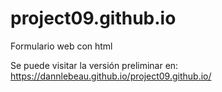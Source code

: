 # project09.github.io
Formulario web con html

Se puede visitar la versión preliminar en: https://dannlebeau.github.io/project09.github.io/
